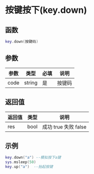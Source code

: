 # 按键按下(key.down)

## 函数

```lua
key.down(按键码)
```

## 参数

| 参数   | 类型     | 必填 | 说明  |
| ---- | ------ | -- | --- |
| code | string | 是  | 按键码 |

## 返回值

| 返回值 | 类型   | 说明               |
| --- | ---- | ---------------- |
| res | bool | 成功 true 失败 false |

## 示例

```lua
key.down("a") --模拟按下a键
sys.msleep(50)
key.up("a")  --抬起按键
```
